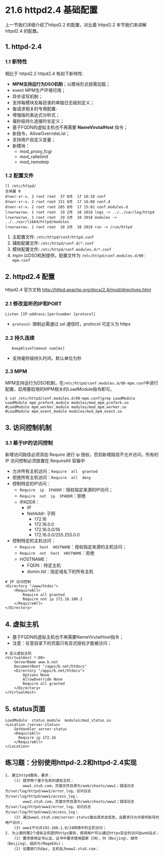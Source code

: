 # 21.6 httpd2.4 基础配置
上一节我们详细介绍了httpd2.2 的配置，对比着 httpd2.2 本节我们来讲解 httpd2.4 的配置。

## 1. httpd-2.4
### 1.1 新特性
相比于 httpd2.2 httpd2.4 有如下新特性:
- **MPM支持运行为DSO机制**；以模块形式按需加载；
- event MPM生产环境可用；
- 异步读写机制；
- 支持每模块及每目录的单独日志级别定义；
- 每请求相关的专用配置: <if>
- 增强版的表达式分析式；
- 毫秒级持久连接时长定义；
- 基于FQDN的虚拟主机也不再需要 **NameVirutalHost** 指令；
- 新指令，AllowOverrideList；
- 支持用户自定义变量；
- 新模块：
  - mod_proxy_fcgi
  - mod_raltelimit
  - mod_remoteip


### 1.2 配置文件
```
ll /etc/httpd/
总用量 0
drwxr-xr-x. 2 root root  37 8月  17 16:10 conf
drwxr-xr-x. 2 root root 151 8月  17 16:08 conf.d
drwxr-xr-x. 2 root root 205 8月  17 15:01 conf.modules.d
lrwxrwxrwx. 1 root root  19 2月  10 2018 logs -> ../../var/log/httpd
lrwxrwxrwx. 1 root root  29 2月  10 2018 modules -> ../../usr/lib64/httpd/modules
lrwxrwxrwx. 1 root root  10 2月  10 2018 run -> /run/httpd
```
1. 主配置文件: `/etc/httpd/conf/httpd.conf`
2. 辅助配置文件: `/etc/httpd/conf.d/*.conf`
2. 模块配置文件: `/etc/httpd/conf.modules.d/*.conf`
4. mpm 以DSO机制提供，配置文件为 `/etc/httpd/conf.modules.d/00-mpm.conf`


## 2. httpd2.4 配置
httpd2.4 官方文档 http://httpd.apache.org/docs/2.4/mod/directives.html

### 2.1 修改监听的IP和PORT
`Listen [IP-address:]portnumber [protocol]`
- `protocol`: 限制必需通过 ssl 通信时，protocol 可定义为 https

### 2.2 持久连续
`	KeepAliveTimeout num[ms]`
- 支持毫秒级持久时间，默认单位为秒

### 2.3 MPM
MPM支持运行为DSO机制，在`/etc/httpd/conf.modules.d/00-mpm.conf`中进行配置，启用要启用的MPM相关的LoadModule指令即可。
```
$ cat /etc/httpd/conf.modules.d/00-mpm.conf|grep LoadModule
LoadModule mpm_prefork_module modules/mod_mpm_prefork.so
#LoadModule mpm_worker_module modules/mod_mpm_worker.so
#LoadModule mpm_event_module modules/mod_mpm_event.so
```

## 3. 访问控制机制
### 3.1 基于IP的访问控制
新增访问路径必须添加 Require 进行 ip 授权，否则新增路径不允许访问，所有的IP 访问控制必须放置在 RequireAll 容器中
- 允许所有主机访问：`Require  all  granted`
- 拒绝所有主机访问：`Require  all  deny`
- 控制特定的IP访问：
    - `Require  ip  IPADDR`：授权指定来源的IP访问；
    - `Require  not  ip  IPADDR`：拒绝
    - IPADDR：
        - IP
        - NetAddr: 子网
            - 172.16
            - 172.16.0.0
            - 172.16.0.0/16
            - 172.16.0.0/255.255.0.0
- 控制特定的主机访问：
    - `Require  host  HOSTNAME`：授权指定来源的主机访问；
    - `Require  not  host  HOSTNAME`：拒绝
    - HOSTNAME：
        - FQDN：特定主机
        - domin.tld：指定域名下的所有主机       
```
# IP 访问控制   
<Directory "/www/htdoc">                                       
    <RequireAll>
        Require all granted
        Require not ip 172.16.100.2
    </RequireAll>
</Directory>
```       

## 4. 虚拟主机
- 基于FQDN的虚拟主机也不再需要NameVirutalHost指令；
- 注意：任意目录下的页面只有显式授权才能被访问；

```
# 定义虚拟主机
<VirtualHost *:80>
    ServerName www.b.net
    DocumentRoot "/apps/b.net/htdocs"
    <Directory "/apps/b.net/htdocs">
        Options None
        AllowOverride None
        Require all granted
    </Directory>
</VirtualHost>                        
```

## 5. status页面
```
LoadModule  status_module  modules/mod_status.so
<Location /server-status>
    SetHandler server-status
    <RequireAll>
      Require ip 172.16
    </RequireAll>
</Location>
```

## 练习题：分别使用httpd-2.2和httpd-2.4实现
```
1. 建立httpd服务，要求：
    (1) 提供两个基于名称的虚拟主机：
        www1.stuX.com，页面文件目录为/web/vhosts/www1；错误日志为/var/log/httpd/www1/error_log，访问日志为/var/log/httpd/www1/access_log；
        www2.stuX.com，页面文件目录为/web/vhosts/www2；错误日志为/var/log/httpd/www2/error_log，访问日志为/var/log/httpd/www2/access_log；
    (2) 通过www1.stuX.com/server-status输出其状态信息，且要求只允许提供账号的用户访问；
    (3) www1不允许192.168.1.0/24网络中的主机访问；        
2. 为上面的第2个虚拟主机提供https服务，使得用户可以通过https安全的访问此web站点；
    (1) 要求使用证书认证，证书中要求使用国家（CN），州（Beijing），城市（Beijing），组织为(MageEdu)；
    (2) 设置部门为Ops, 主机名为www2.stuX.com；
```
